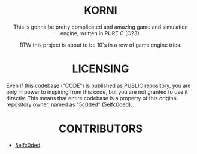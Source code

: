 # <center> KORNI </center>

<center> This is gonna be pretty complicated and amazing game and simulation engine, written in PURE C (C23).

BTW this project is about to be 10's in a row of game engine tries. </center>

# <center>LICENSING</center>
Even if this codebase ("CODE") is published as PUBLIC repository, you are only 
in power to inspiring from this code, but you are not granted to use it directly.
This means that entire codebase is a property of this original repository owner,
named as "5c0ded" (5elfc0ded).

# <center>CONTRIBUTORS</center>
- [5elfc0ded](https://github.com/5elfc0ded)
